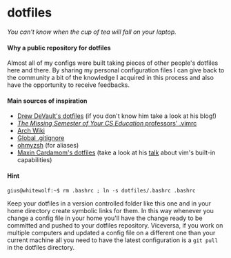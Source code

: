 # dotfiles
*You can't know when the cup of tea will fall on your laptop.*

#### Why a public repository for dotfiles
Almost all of my configs were built taking pieces of other people's dotfiles here
and there. By sharing my personal configuration files I can give back to the 
community a bit of the knowledge I acquired in this process and also have the
opportunity to receive feedbacks.


#### Main sources of inspiration
- [Drew DeVault's dotfiles](https://git.sr.ht/~sircmpwn/dotfiles) (if you don't
  know him take a look at his blog!)
- [*The Missing Semester of Your CS Education* professors'
  .vimrc](https://missing.csail.mit.edu/2020/editors/)
- [Arch Wiki](https://wiki.archlinux.org/)
- [Global .gitignore](https://gist.github.com/subfuzion/db7f57fff2fb6998a16c)
- [ohmyzsh](https://github.com/ohmyzsh/ohmyzsh) (for aliases)
- [Maxin Cardamom's dotfiles](https://github.com/changemewtf/dotfiles) (take a
  look at his [talk](https://www.youtube.com/watch?v=XA2WjJbmmoM) about vim's
  built-in capabilities)


#### Hint
```
gius@whitewolf:~$ rm .bashrc ; ln -s dotfiles/.bashrc .bashrc
```

Keep your dotfiles in a version controlled folder like this one and in your home
directory create symbolic links for them. In this way whenever you change a
config file in your home you'll have the change ready to be committed and pushed
to your dotfiles repository. Viceversa, if you work on multiple computers and
updated a config file on a different one than your current machine all you need 
to  have the latest configuration is a `git pull` in the dotfiles directory.
